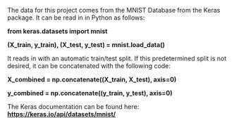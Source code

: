 The data for this project comes from the MNIST Database from the Keras package. It can be read in in Python as follows:

**from keras.datasets import mnist**

**(X_train, y_train), (X_test, y_test) = mnist.load_data()**


It reads in with an automatic train/test split. If this predetermined split is not desired, it can be concatenated with the following code:

**X_combined = np.concatenate((X_train, X_test), axis=0)**

**y_combined = np.concatenate((y_train, y_test), axis=0)**




The Keras documentation can be found here: **https://keras.io/api/datasets/mnist/**
